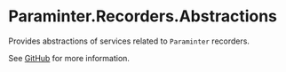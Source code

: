 # Paraminter.Recorders.Abstractions

Provides abstractions of services related to `Paraminter` recorders.

See [GitHub](https://github.com/Paraminter/Paraminter.Recorders) for more information.